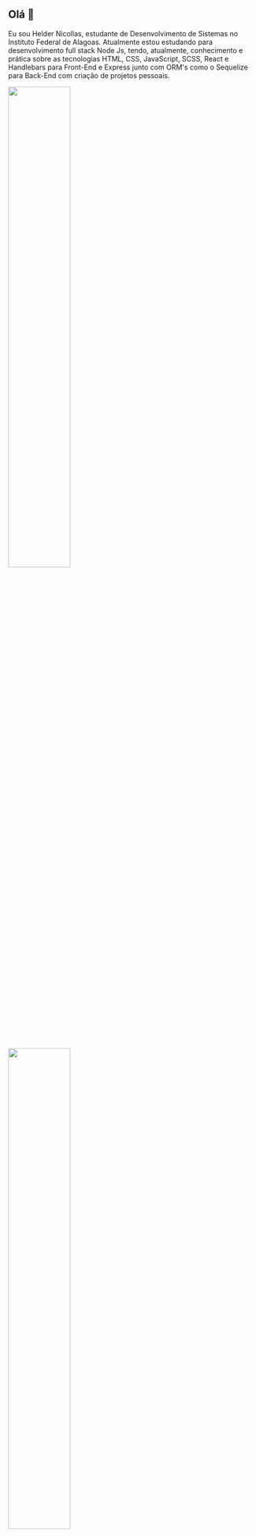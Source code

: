 ## Olá 👋

Eu sou Helder Nicollas, estudante de Desenvolvimento de Sistemas no Instituto Federal de Alagoas. Atualmente estou estudando para desenvolvimento full stack Node Js, tendo, atualmente, conhecimento e prática sobre as tecnologias HTML, CSS, JavaScript, SCSS, React e Handlebars para Front-End e Express junto com ORM's como o Sequelize para Back-End com criação de projetos pessoais.



<div style="display: inline_block;">
  <img width="50%" src="https://github-readme-stats.vercel.app/api?username=Helder-programer&show_icons=true&theme=dracula"/>
  <img width="50%" src="https://github-readme-stats.vercel.app/api/top-langs/?username=Helder-programer&layout=compact&theme=dracula"/>  
</div>
